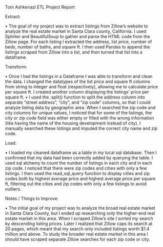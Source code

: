 Tom Ashkenazi
ETL Project Report

Extract:

•	The goal of my project was to extract listings from Zillow’s website to analyze the real estate market in Santa Clara county, California. I used Splinter and BeautifulSoup to gather and parse the HTML code from the Zillow page. For each listing I extracted the address, list price, number of beds, number of baths, and square ft. I then used Pandas to append the listings scraped from Zillow into a list, and then turned that list into a dataframe.

Transform:

•	Once I had the listings in a Dataframe I was able to transform and clean the data. I changed the datatypes of the list price and square ft columns from string to integer and float (respectively), allowing me to calculate price per square ft. I created another column displaying the listings’ price per square ft. 
•	I used the .split() function to split the address column into separate “street address”, “city”, and “zip code” columns, so that I could analyze listing data by geographic area. When I searched the zip code and city columns for unique values, I noticed that for some of the listings, the city or zip code field was either empty or filled with the wrong information (like having the name of the housing development instead of city). I manually searched these listings and imputed the correct city name and zip code. 

Load:

•	I loaded my cleaned dataframe as a table in my local sql database. Then I confirmed that my data had been correctly added by querying the table. I used sql alchemy to count the number of listings in each city and in each zip code. I noticed that there were zip codes and cities with only a few listings. I then used the read_sql_query function to display cities and zip codes both by highest average price and highest average price per square ft, filtering out the cities and zip codes with only a few listings to avoid outliers.

Notes / Things to Improve:

•	The initial goal of my project was to analyze the broad real estate market in Santa Clara County, but I ended up researching only the higher-end real estate market in this area. When I scraped Zillow’s site I sorted my search by descending listing prices. Later I realized that Zillow caps its search at 20 pages, which meant that my search only included listings worth $1.4 million and above. To study the broader real estate market in this area I should have scraped separate Zillow searches for each zip code or city.



